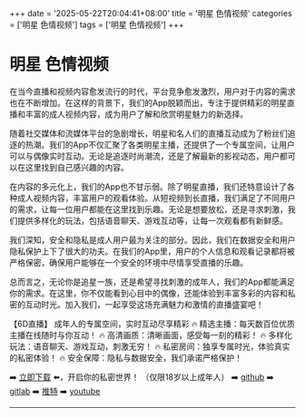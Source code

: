+++
date = '2025-05-22T20:04:41+08:00'
title = '明星 色情视频'
categories = ['明星 色情视频']
tags = ['明星 色情视频']
+++

# 明星 色情视频

在当今直播和视频内容愈发流行的时代，平台竞争愈发激烈，用户对于内容的需求也在不断增加。在这样的背景下，我们的App脱颖而出，专注于提供精彩的明星直播和丰富的成人视频内容，成为用户了解和欣赏明星魅力的新选择。

随着社交媒体和流媒体平台的急剧增长，明星和名人们的直播互动成为了粉丝们追逐的热潮。我们的App不仅汇聚了各类明星主播，还提供了一个专属空间，让用户可以与偶像实时互动。无论是追逐时尚潮流，还是了解最新的影视动态，用户都可以在这里找到自己感兴趣的内容。

在内容的多元化上，我们的App也不甘示弱。除了明星直播，我们还特意设计了各种成人视频内容，丰富用户的观看体验。从短视频到长直播，我们满足了不同用户的需求，让每一位用户都能在这里找到乐趣。无论是想要放松，还是寻求刺激，我们提供多样化的玩法，包括语音聊天、游戏互动等，让每一次观看都有新鲜感。

我们深知，安全和隐私是成人用户最为关注的部分。因此，我们在数据安全和用户隐私保护上下了很大的功夫。在我们的App里，用户的个人信息和观看记录都将被严格保密，确保用户能够在一个安全的环境中尽情享受直播的乐趣。

总而言之，无论你是追星一族，还是希望寻找刺激的成年人，我们的App都能满足你的需求。在这里，你不仅能看到心目中的偶像，还能体验到丰富多彩的内容和私密的互动时光。加入我们，一起享受这场充满魅力和激情的直播盛宴吧！

【6D直播】
成年人的专属空间，实时互动尽享精彩
🔥 精选主播：每天数百位优质主播在线随时与你互动！
🔥 高清画质：清晰画面，感受每一刻的精彩！
🔥 多样化玩法：语音聊天、游戏互动，刺激无穷！
🔥 私密房间：独享专属时光，体验真实的私密体验！
🔥 安全保障：隐私与数据安全，我们承诺严格保护！

➡️ [立即下载](https://down123.s3.ap-east-1.amazonaws.com/down/down.html?channelCode=blog) ⬅️，开启你的私密世界！
（仅限18岁以上成年人）
➡️ [github](https://aldult-live.github.io/)
➡️ [gitlab](https://seo-09598d.gitlab.io/)
➡️ [推特](https://x.com/wegame33)
➡️ [youtube](https://www.youtube.com/@6Dlive)

---
